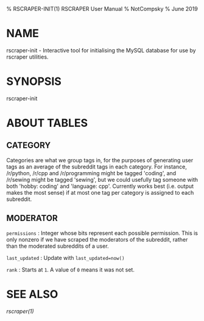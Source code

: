 % RSCRAPER-INIT(1) RSCRAPER User Manual
% NotCompsky
% June 2019

# NAME

rscraper-init - Interactive tool for initialising the MySQL database for use by rscraper utilities.

# SYNOPSIS

rscraper-init

# ABOUT TABLES

## CATEGORY

Categories are what we group tags in, for the purposes of generating user tags as an average of the subreddit tags in each category.
For instance, /r/python, /r/cpp and /r/programming might be tagged 'coding', and /r/sewing might be tagged 'sewing', but we could usefully tag someone with both 'hobby: coding' and 'language: cpp'.
Currently works best (i.e. output makes the most sense) if at most one tag per category is assigned to each subreddit.

## MODERATOR

`permissions`
:   Integer whose bits represent each possible permission. This is only nonzero if we have scraped the moderators of the subreddit, rather than the moderated subreddits of a user.

`last_updated`
:    Update with `last_updated=now()`

`rank`
:   Starts at `1`. A value of `0` means it was not set.

# SEE ALSO

*rscraper(1)*
